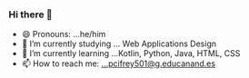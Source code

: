 ### Hi there 👋

- 😄 Pronouns: ...he/him
- 🔭 I’m currently studying ... Web Applications Design
- 🌱 I’m currently learning ...Kotlin, Python, Java, HTML, CSS
- 📫 How to reach me: ...pcifrey501@g.educanand.es

